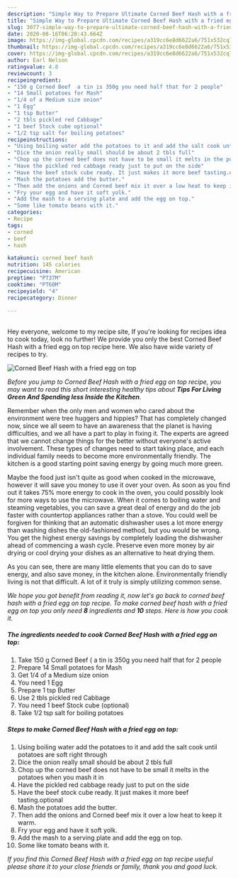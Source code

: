 ```yaml
---
description: "Simple Way to Prepare Ultimate Corned Beef Hash with a fried egg on top"
title: "Simple Way to Prepare Ultimate Corned Beef Hash with a fried egg on top"
slug: 3077-simple-way-to-prepare-ultimate-corned-beef-hash-with-a-fried-egg-on-top
date: 2020-08-16T06:20:43.664Z
image: https://img-global.cpcdn.com/recipes/a319cc6e8d6622a6/751x532cq70/corned-beef-hash-with-a-fried-egg-on-top-recipe-main-photo.jpg
thumbnail: https://img-global.cpcdn.com/recipes/a319cc6e8d6622a6/751x532cq70/corned-beef-hash-with-a-fried-egg-on-top-recipe-main-photo.jpg
cover: https://img-global.cpcdn.com/recipes/a319cc6e8d6622a6/751x532cq70/corned-beef-hash-with-a-fried-egg-on-top-recipe-main-photo.jpg
author: Earl Nelson
ratingvalue: 4.8
reviewcount: 3
recipeingredient:
- "150 g Corned Beef  a tin is 350g you need half that for 2 people"
- "14 Small potatoes for Mash"
- "1/4 of a Medium size onion"
- "1 Egg"
- "1 tsp Butter"
- "2 tbls pickled red Cabbage"
- "1 beef Stock cube optional"
- "1/2 tsp salt for boiling potatoes"
recipeinstructions:
- "Using boiling water add the potatoes to it and add the salt cook until potatoes are soft right through"
- "Dice the onion really small should be about 2 tbls full"
- "Chop up the corned beef does not have to be small it melts in the potatoes when you mash it in"
- "Have the pickled red cabbage ready just to put on the side"
- "Have the beef stock cube ready. It just makes it more beef tasting.optional"
- "Mash the potatoes add the butter."
- "Then add the onions and Corned beef mix it over a low heat to keep it warm."
- "Fry your egg and have it soft yolk."
- "Add the mash to a serving plate and add the egg on top."
- "Some like tomato beans with it."
categories:
- Recipe
tags:
- corned
- beef
- hash

katakunci: corned beef hash 
nutrition: 145 calories
recipecuisine: American
preptime: "PT37M"
cooktime: "PT60M"
recipeyield: "4"
recipecategory: Dinner

---
```

<br>
Hey everyone, welcome to my recipe site, If you're looking for recipes idea to cook today, look no further! We provide you only the best Corned Beef Hash with a fried egg on top recipe here. We also have wide variety of recipes to try.
<br>


![Corned Beef Hash with a fried egg on top](https://img-global.cpcdn.com/recipes/a319cc6e8d6622a6/751x532cq70/corned-beef-hash-with-a-fried-egg-on-top-recipe-main-photo.jpg)

<i>Before you jump to Corned Beef Hash with a fried egg on top recipe, you may want to read this short interesting healthy tips about 
<strong>Tips For Living Green And Spending less Inside the Kitchen</strong>.</i>
</br>

Remember when the only men and women who cared about the environment were tree huggers and hippies? That has completely changed now, since we all seem to have an awareness that the planet is having difficulties, and we all have a part to play in fixing it. The experts are agreed that we cannot change things for the better without everyone's active involvement. These types of changes need to start taking place, and each individual family needs to become more environmentally friendly. The kitchen is a good starting point saving energy by going much more green.

Maybe the food just isn't quite as good when cooked in the microwave, however it will save you money to use it over your oven. As soon as you find out it takes 75% more energy to cook in the oven, you could possibly look for more ways to use the microwave. When it comes to boiling water and steaming vegetables, you can save a great deal of energy and do the job faster with countertop appliances rather than a stove. You could well be forgiven for thinking that an automatic dishwasher uses a lot more energy than washing dishes the old-fashioned method, but you would be wrong. You get the highest energy savings by completely loading the dishwasher ahead of commencing a wash cycle. Preserve even more money by air drying or cool drying your dishes as an alternative to heat drying them.

As you can see, there are many little elements that you can do to save energy, and also save money, in the kitchen alone. Environmentally friendly living is not that difficult. A lot of it truly is simply utilizing common sense.


<i>We hope you got benefit from reading it, now let's go back to corned beef hash with a fried egg on top recipe. To make corned beef hash with a fried egg on top you only need <strong>8</strong> ingredients and <strong>10</strong> steps. Here is how you cook it.
</i>

##### The ingredients needed to cook Corned Beef Hash with a fried egg on top:

1. Take 150 g Corned Beef ( a tin is 350g you need half that for 2 people
1. Prepare 14 Small potatoes for Mash
1. Get 1/4 of a Medium size onion
1. You need 1 Egg
1. Prepare 1 tsp Butter
1. Use 2 tbls pickled red Cabbage
1. You need 1 beef Stock cube (optional)
1. Take 1/2 tsp salt for boiling potatoes


##### Steps to make Corned Beef Hash with a fried egg on top:

1. Using boiling water add the potatoes to it and add the salt cook until potatoes are soft right through
1. Dice the onion really small should be about 2 tbls full
1. Chop up the corned beef does not have to be small it melts in the potatoes when you mash it in
1. Have the pickled red cabbage ready just to put on the side
1. Have the beef stock cube ready. It just makes it more beef tasting.optional
1. Mash the potatoes add the butter.
1. Then add the onions and Corned beef mix it over a low heat to keep it warm.
1. Fry your egg and have it soft yolk.
1. Add the mash to a serving plate and add the egg on top.
1. Some like tomato beans with it.


<i>If you find this Corned Beef Hash with a fried egg on top recipe useful please share it to your close friends or family, thank you and good luck.</i>

